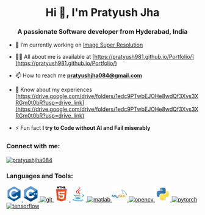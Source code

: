 <h1 align="center">Hi 👋, I'm Pratyush Jha</h1>
<h3 align="center">A passionate Software developer from Hyderabad, India</h3>

- 🔭 I’m currently working on [Image Super Resolution](https://github.com/pratyush981/Image-Super-Resolution-using-DIV2K)

- 👨‍💻 All about me is available at [https://pratyush981.github.io/Portfolio/](https://pratyush981.github.io/Portfolio/)

- 📫 How to reach me **pratyushjha084@gmail.com**

- 📄 Know about my experiences [https://drive.google.com/drive/folders/1edc9PTwbEJOHe8wdQf3Xvs3XRGm0t0bR?usp=drive_link](https://drive.google.com/drive/folders/1edc9PTwbEJOHe8wdQf3Xvs3XRGm0t0bR?usp=drive_link)

- ⚡ Fun fact **I try to Code without AI and Fail miserably**

<h3 align="left">Connect with me:</h3>
<p align="left">
<a href="https://www.codechef.com/users/pratyushjha084" target="blank"><img align="center" src="https://cdn.jsdelivr.net/npm/simple-icons@3.1.0/icons/codechef.svg" alt="pratyushjha084" height="30" width="40" /></a>
</p>

<h3 align="left">Languages and Tools:</h3>
<p align="left"> <a href="https://www.cprogramming.com/" target="_blank" rel="noreferrer"> <img src="https://raw.githubusercontent.com/devicons/devicon/master/icons/c/c-original.svg" alt="c" width="40" height="40"/> </a> <a href="https://www.w3schools.com/cpp/" target="_blank" rel="noreferrer"> <img src="https://raw.githubusercontent.com/devicons/devicon/master/icons/cplusplus/cplusplus-original.svg" alt="cplusplus" width="40" height="40"/> </a> <a href="https://git-scm.com/" target="_blank" rel="noreferrer"> <img src="https://www.vectorlogo.zone/logos/git-scm/git-scm-icon.svg" alt="git" width="40" height="40"/> </a> <a href="https://www.w3.org/html/" target="_blank" rel="noreferrer"> <img src="https://raw.githubusercontent.com/devicons/devicon/master/icons/html5/html5-original-wordmark.svg" alt="html5" width="40" height="40"/> </a> <a href="https://www.java.com" target="_blank" rel="noreferrer"> <img src="https://raw.githubusercontent.com/devicons/devicon/master/icons/java/java-original.svg" alt="java" width="40" height="40"/> </a> <a href="https://www.mathworks.com/" target="_blank" rel="noreferrer"> <img src="https://upload.wikimedia.org/wikipedia/commons/2/21/Matlab_Logo.png" alt="matlab" width="40" height="40"/> </a> <a href="https://www.mysql.com/" target="_blank" rel="noreferrer"> <img src="https://raw.githubusercontent.com/devicons/devicon/master/icons/mysql/mysql-original-wordmark.svg" alt="mysql" width="40" height="40"/> </a> <a href="https://opencv.org/" target="_blank" rel="noreferrer"> <img src="https://www.vectorlogo.zone/logos/opencv/opencv-icon.svg" alt="opencv" width="40" height="40"/> </a> <a href="https://www.python.org" target="_blank" rel="noreferrer"> <img src="https://raw.githubusercontent.com/devicons/devicon/master/icons/python/python-original.svg" alt="python" width="40" height="40"/> </a> <a href="https://pytorch.org/" target="_blank" rel="noreferrer"> <img src="https://www.vectorlogo.zone/logos/pytorch/pytorch-icon.svg" alt="pytorch" width="40" height="40"/> </a> <a href="https://www.tensorflow.org" target="_blank" rel="noreferrer"> <img src="https://www.vectorlogo.zone/logos/tensorflow/tensorflow-icon.svg" alt="tensorflow" width="40" height="40"/> </a> </p>
